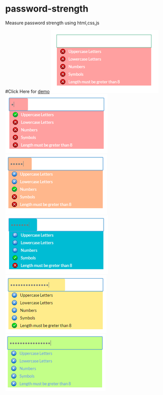 # password-strength
Measure password strength using html,css,js

#Click Here for [demo](https://rawgit.com/razzul/password-strength/master/)
![alt tag](https://raw.githubusercontent.com/razzul/password-strength/master/pix/password-strength-1.png)
![alt tag](https://raw.githubusercontent.com/razzul/password-strength/master/pix/password-strength-2.png)
![alt tag](https://raw.githubusercontent.com/razzul/password-strength/master/pix/password-strength-3.png)
![alt tag](https://raw.githubusercontent.com/razzul/password-strength/master/pix/password-strength-4.png)
![alt tag](https://raw.githubusercontent.com/razzul/password-strength/master/pix/password-strength-5.png)
![alt tag](https://raw.githubusercontent.com/razzul/password-strength/master/pix/password-strength-6.png)
